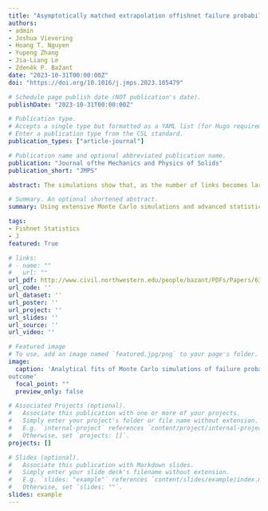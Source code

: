 ```yaml
---
title: "Asymptotically matched extrapolation offishnet failure probability to continuum scale"
authors:
- admin
- Joshua Vievering
- Hoang T. Nguyen
- Yupeng Zhang
- Jia-Liang Le
- Zdeněk P. Bažant
date: "2023-10-31T00:00:00Z"
doi: "https://doi.org/10.1016/j.jmps.2023.105479"

# Schedule page publish date (NOT publication's date).
publishDate: "2023-10-31T00:00:00Z"

# Publication type.
# Accepts a single type but formatted as a YAML list (for Hugo requirements).
# Enter a publication type from the CSL standard.
publication_types: ["article-journal"]

# Publication name and optional abbreviated publication name.
publication: "Journal ofthe Mechanics and Physics of Solids"
publication_short: "JMPS"

abstract: The simulations show that, as the number of links becomes larger, the likelihood of having more than three failed links up to the peak load is no longer negligible and becomes large for fishnets with many thousands of links. A differential equation is derived for the probability distribution of not-too-large fishnets, characterized by the size effect, the mean and the coefficient of variation.

# Summary. An optional shortened abstract.
summary: Using extensive Monte Carlo simulations and advanced statistical methods, I developed a novel framework for analyzing failure risks in complex structural systems. By studying fishnet models with over a million simulation trials, I uncovered how failure mechanisms transition from discrete to continuum scales.

tags:
- Fishnet Statistics
- J
featured: True

# links:
# - name: ""
#   url: ""
url_pdf: http://www.civil.northwestern.edu/people/bazant/PDFs/Papers/636.pdf
url_code: ''
url_dataset: ''
url_poster: ''
url_project: ''
url_slides: ''
url_source: ''
url_video: ''

# Featured image
# To use, add an image named `featured.jpg/png` to your page's folder. 
image:
  caption: 'Analytical fits of Monte Carlo simulations of failure probabilities of square fishnets of different sizes.
outcome'
  focal_point: ""
  preview_only: false

# Associated Projects (optional).
#   Associate this publication with one or more of your projects.
#   Simply enter your project's folder or file name without extension.
#   E.g. `internal-project` references `content/project/internal-project/index.md`.
#   Otherwise, set `projects: []`.
projects: []

# Slides (optional).
#   Associate this publication with Markdown slides.
#   Simply enter your slide deck's filename without extension.
#   E.g. `slides: "example"` references `content/slides/example/index.md`.
#   Otherwise, set `slides: ""`.
slides: example
---
```

